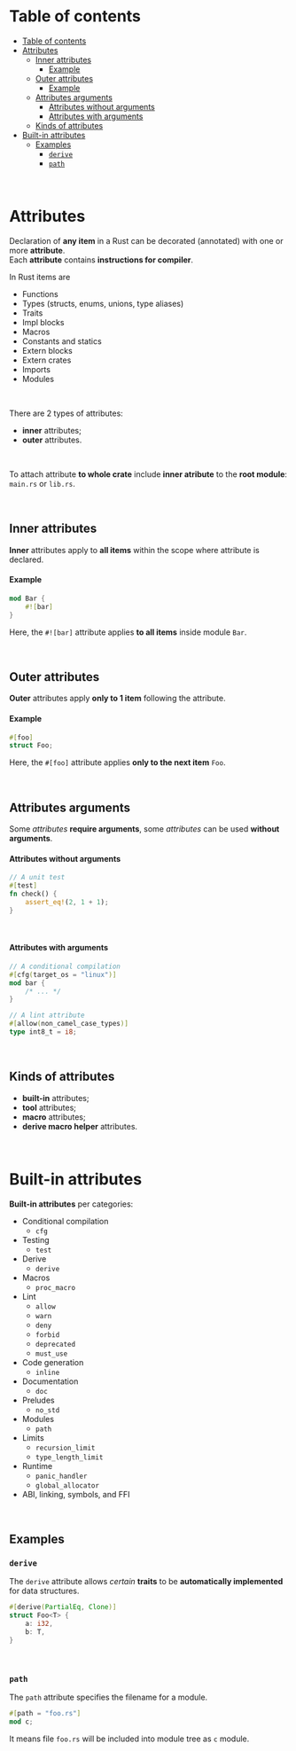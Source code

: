 # Table of contents
- [Table of contents](#table-of-contents)
- [Attributes](#attributes)
  - [Inner attributes](#inner-attributes)
      - [Example](#example)
  - [Outer attributes](#outer-attributes)
      - [Example](#example-1)
  - [Attributes arguments](#attributes-arguments)
      - [Attributes without arguments](#attributes-without-arguments)
      - [Attributes with arguments](#attributes-with-arguments)
  - [Kinds of attributes](#kinds-of-attributes)
- [Built-in attributes](#built-in-attributes)
  - [Examples](#examples)
    - [`derive`](#derive)
    - [`path`](#path)

<br>

# Attributes
Declaration of **any item** in a Rust can be decorated (annotated) with one or more **attribute**. <br>
Each **attribute** contains **instructions for compiler**.<br>


In Rust items are
- Functions
- Types (structs, enums, unions, type aliases)
- Traits
- Impl blocks
- Macros
- Constants and statics
- Extern blocks
- Extern crates
- Imports
- Modules

<br>

There are 2 types of attributes:
- **inner** attributes;
- **outer** attributes.

<br>

To attach attribute **to whole crate** include **inner atribute** to the **root module**: `main.rs` or `lib.rs`.

<br>

## Inner attributes
**Inner** attributes apply to **all items** within the scope where attribute is declared.

#### Example
```Rust
mod Bar {
    #![bar]
}
```

Here, the `#![bar]` attribute applies **to all items** inside module `Bar`.

<br>

## Outer attributes
**Outer** attributes apply **only to 1 item** following the attribute.

#### Example
```Rust
#[foo]
struct Foo;
```
Here, the `#[foo]` attribute applies **only to the next item** `Foo`.

<br>

## Attributes arguments
Some *attributes* **require arguments**, some *attributes* can be used **without arguments**.

#### Attributes without arguments
```Rust
// A unit test
#[test]
fn check() {
    assert_eq!(2, 1 + 1);
}
```

<br>

#### Attributes with arguments
```Rust
// A conditional compilation
#[cfg(target_os = "linux")]
mod bar {
    /* ... */
}

// A lint attribute
#[allow(non_camel_case_types)]
type int8_t = i8;

```

<br>

## Kinds of attributes
- **built-in** attributes;
- **tool** attributes;
- **macro** attributes;
- **derive macro helper** attributes.

<br>

# Built-in attributes
**Built-in attributes** per categories:
- Conditional compilation
    - `cfg`
- Testing
    - `test`
- Derive
    - `derive`
- Macros
    - `proc_macro`
- Lint
    - `allow`
    - `warn`
    - `deny`
    - `forbid`
    - `deprecated`
    - `must_use`
- Code generation
    - `inline`
- Documentation
    - `doc`
- Preludes
    - `no_std`
- Modules
    - `path`
- Limits
    - `recursion_limit`
    - `type_length_limit`
- Runtime
    - `panic_handler`
    - `global_allocator`
- ABI, linking, symbols, and FFI

<br>

## Examples
### `derive`
The `derive` attribute allows *certain* **traits** to be **automatically implemented** for data structures.
```Rust
#[derive(PartialEq, Clone)]
struct Foo<T> {
    a: i32,
    b: T,
}
```

<br>

### `path`
The `path` attribute specifies the filename for a module.
```Rust
#[path = "foo.rs"]
mod c;
```

It means file `foo.rs` will be included into module tree as `c` module.

